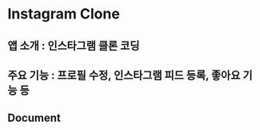 # Instagram Clone

앱 소개 : 인스타그램 클론 코딩
---

주요 기능 : 프로필 수정, 인스타그램 피드 등록, 좋아요 기능 등
---


Document 
---
